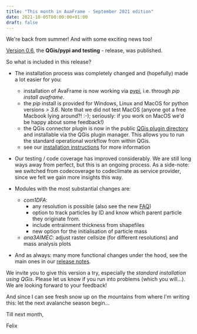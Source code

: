 ```yaml
---
title: "This month in AvaFrame - September 2021 edition"
date: 2021-10-05T00:00:00+01:00
draft: false
---
```


We're back from summer! And with some exciting news too!

[Version 0.6](https://github.com/avaframe/AvaFrame/releases/tag/v0.6), 
the **QGis/pypi and testing** - release, was published.

So what is included in this release?

- The installation process was completely changed and (hopefully) made a lot easier for you:
  - installation of AvaFrame is now working via [pypi](https://pypi.org/project/avaframe/), 
  i.e. through *pip install avaframe*. 
  - the *pip* install is provided for Windows, Linux and MacOS for python versions *> 3.6*. Note that
  we did not test MacOS (anyone got a free Macbook lying around?! :-); seriously: if you work on MacOS
  we'd be happy about some feedback!)
  - the QGis connector plugin is now in the public
  [QGis plugin directory](https://plugins.qgis.org/plugins/avaframeConnector/) 
  and installable via the QGis plugin manager. This allows you to run the standard operational 
  workflow from within QGis.
  - see our [installation instructions](https://docs.avaframe.org/en/latest/installation.html) for more information

- Our testing / code coverage has improved considerably. We are still long ways away from perfect, but this is an 
  ongoing process. As a side-note: we switched from codecoverage to codeclimate as service provider, since we felt we
  gain more insights this way. 
 
- Modules with the most substantial changes are:
  - *com1DFA*:
    - any resolution is possible (also see the new [FAQ](https://docs.avaframe.org/en/latest/FAQ.html))
    - option to track particles by ID and know which parent particle they originate from. 
    - include entrainment thickness from shapefiles
    - new option for the initialisation of particle mass
  - *ana3AIMEC*: adjust raster cellsize (for different resolutions) and mass analysis plots

- And as always: many more functional changes under the hood, see the main ones in our 
 [release notes](https://docs.avaframe.org/en/latest/releaseNotes.html).
 
We invite you to give this version a try, especially the *standard installation using QGis*. Please let us know
if you run into problems (which you will...). We are looking forward to your feedback!

And since I can see fresh snow up on the mountains from where I'm writing this: let the next avalanche season begin...

Till next month, 

Felix
 
    

<!--  LocalWords:  QGis pypi avaframe MacOS
 -->
